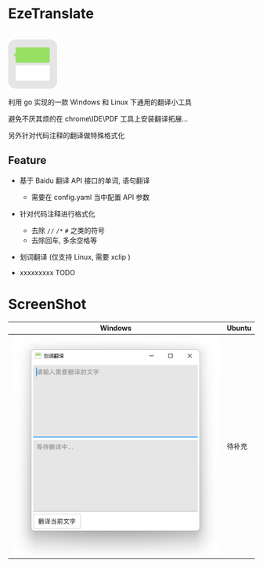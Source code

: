# EzeTranslate

<br>

<img src="./res-static/icon/icon.png" style="width:100px;" />

<br>

利用 go 实现的一款 Windows 和 Linux 下通用的翻译小工具

避免不厌其烦的在 chrome\IDE\PDF 工具上安装翻译拓展...

另外针对代码注释的翻译做特殊格式化

## Feature
- 基于 Baidu 翻译 API 接口的单词, 语句翻译
  - 需要在 config.yaml 当中配置 API 参数
  
- 针对代码注释进行格式化
  - 去除 `//` `/*` `#` 之类的符号
  - 去除回车, 多余空格等
- 划词翻译 (仅支持 Linux, 需要 xclip )
- xxxxxxxxx TODO


# ScreenShot

|   Windows   |   Ubuntu   |
| ---- | ---- |
|  ![linux](./res-static/screenshot/windows.png)    |   待补充   |

